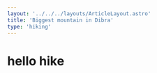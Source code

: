 ```yaml
---
layout: '../../../layouts/ArticleLayout.astro'
title: 'Biggest mountain in Dibra'
type: 'hiking'
---
```


# hello hike
